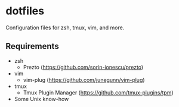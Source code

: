 # dotfiles
Configuration files for zsh, tmux, vim, and more.

## Requirements
  - zsh
    - Prezto (https://github.com/sorin-ionescu/prezto)
  - vim
    - vim-plug (https://github.com/junegunn/vim-plug)
  - tmux
    - Tmux Plugin Manager (https://github.com/tmux-plugins/tpm)
  - Some Unix know-how
